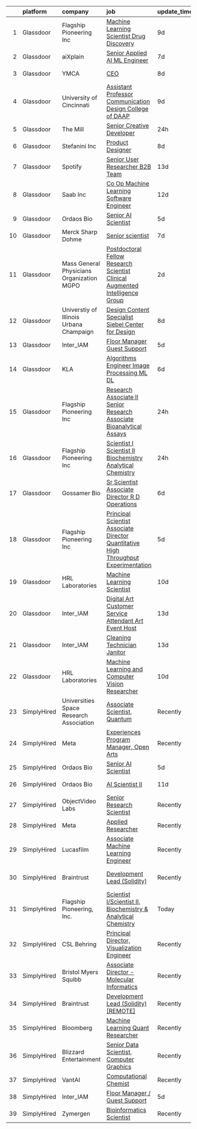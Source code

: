 

|    | platform    | company                                   | job                                                                                                                                                                                                                                                                                                                                                                                                                                                                                                                                                                                                                                                                                                                                                                                                                                                                                                                                                                                                                                                                                                                                                                                                                                                                                                                                                                                                       | update_time   | location            |
|---:|:------------|:------------------------------------------|:----------------------------------------------------------------------------------------------------------------------------------------------------------------------------------------------------------------------------------------------------------------------------------------------------------------------------------------------------------------------------------------------------------------------------------------------------------------------------------------------------------------------------------------------------------------------------------------------------------------------------------------------------------------------------------------------------------------------------------------------------------------------------------------------------------------------------------------------------------------------------------------------------------------------------------------------------------------------------------------------------------------------------------------------------------------------------------------------------------------------------------------------------------------------------------------------------------------------------------------------------------------------------------------------------------------------------------------------------------------------------------------------------------|:--------------|:--------------------|
|  1 | Glassdoor   | Flagship Pioneering  Inc                  | [Machine Learning Scientist  Drug Discovery](https://www.glassdoor.com/partner/jobListing.htm?pos=105&ao=1136043&s=58&guid=00000183ac17089b871e9a3256121105&src=GD_JOB_AD&t=SR&vt=w&cs=1_18eb64a4&cb=1665039534726&jobListingId=1008163388068&jrtk=3-0-1gem1e2b6joqa801-1gem1e2bmh4cs800-336c29cecb77e58b-)                                                                                                                                                                                                                                                                                                                                                                                                                                                                                                                                                                                                                                                                                                                                                                                                                                                                                                                                                                                                                                                                                               | 9d            | Cambridge, MA       |
|  2 | Glassdoor   | aiXplain                                  | [Senior Applied AI ML Engineer](https://www.glassdoor.com/partner/jobListing.htm?pos=121&ao=1136043&s=58&guid=00000183ac17089b871e9a3256121105&src=GD_JOB_AD&t=SR&vt=w&ea=1&cs=1_e4a5765a&cb=1665039534728&jobListingId=1008168388447&jrtk=3-0-1gem1e2b6joqa801-1gem1e2bmh4cs800-64c457933197e1bc-)                                                                                                                                                                                                                                                                                                                                                                                                                                                                                                                                                                                                                                                                                                                                                                                                                                                                                                                                                                                                                                                                                                       | 7d            | Remote              |
|  3 | Glassdoor   | YMCA                                      | [CEO](https://www.glassdoor.com/partner/jobListing.htm?pos=119&ao=1136043&s=58&guid=00000183ac17089b871e9a3256121105&src=GD_JOB_AD&t=SR&vt=w&cs=1_66c8d42b&cb=1665039534728&jobListingId=1008166323653&jrtk=3-0-1gem1e2b6joqa801-1gem1e2bmh4cs800-ceb585c59f24cfa9-)                                                                                                                                                                                                                                                                                                                                                                                                                                                                                                                                                                                                                                                                                                                                                                                                                                                                                                                                                                                                                                                                                                                                      | 8d            | Claryville, NY      |
|  4 | Glassdoor   | University of Cincinnati                  | [Assistant Professor  Communication Design  College of DAAP](https://www.glassdoor.com/partner/jobListing.htm?pos=117&ao=1136043&s=58&guid=00000183ac17089b871e9a3256121105&src=GD_JOB_AD&t=SR&vt=w&cs=1_0d59cc0d&cb=1665039534728&jobListingId=1008163379498&jrtk=3-0-1gem1e2b6joqa801-1gem1e2bmh4cs800-7b7b98756284ec27-)                                                                                                                                                                                                                                                                                                                                                                                                                                                                                                                                                                                                                                                                                                                                                                                                                                                                                                                                                                                                                                                                               | 9d            | Cincinnati, OH      |
|  5 | Glassdoor   | The Mill                                  | [Senior Creative Developer](https://www.glassdoor.com/partner/jobListing.htm?pos=110&ao=1136043&s=58&guid=00000183ac17089b871e9a3256121105&src=GD_JOB_AD&t=SR&vt=w&cs=1_d482cf10&cb=1665039534727&jobListingId=1008187777918&jrtk=3-0-1gem1e2b6joqa801-1gem1e2bmh4cs800-25596ddad6d95f86-)                                                                                                                                                                                                                                                                                                                                                                                                                                                                                                                                                                                                                                                                                                                                                                                                                                                                                                                                                                                                                                                                                                                | 24h           | New York, NY        |
|  6 | Glassdoor   | Stefanini  Inc                            | [Product Designer](https://www.glassdoor.com/partner/jobListing.htm?pos=116&ao=1136043&s=58&guid=00000183ac17089b871e9a3256121105&src=GD_JOB_AD&t=SR&vt=w&cs=1_bcd03808&cb=1665039534727&jobListingId=1008166585383&jrtk=3-0-1gem1e2b6joqa801-1gem1e2bmh4cs800-ea6be0aa00185b4c-)                                                                                                                                                                                                                                                                                                                                                                                                                                                                                                                                                                                                                                                                                                                                                                                                                                                                                                                                                                                                                                                                                                                         | 8d            | Dearborn, MI        |
|  7 | Glassdoor   | Spotify                                   | [Senior User Researcher  B2B Team](https://www.glassdoor.com/partner/jobListing.htm?pos=106&ao=1136043&s=58&guid=00000183ac17089b871e9a3256121105&src=GD_JOB_AD&t=SR&vt=w&cs=1_1c653ad8&cb=1665039534726&jobListingId=1008156696008&jrtk=3-0-1gem1e2b6joqa801-1gem1e2bmh4cs800-e4fc1c9976fb5d46-)                                                                                                                                                                                                                                                                                                                                                                                                                                                                                                                                                                                                                                                                                                                                                                                                                                                                                                                                                                                                                                                                                                         | 13d           | Remote              |
|  8 | Glassdoor   | Saab Inc                                  | [Co Op  Machine Learning Software Engineer  ](https://www.glassdoor.com/partner/jobListing.htm?pos=122&ao=1136043&s=58&guid=00000183ac17089b871e9a3256121105&src=GD_JOB_AD&t=SR&vt=w&cs=1_c8b867a2&cb=1665039534728&jobListingId=1008158907241&jrtk=3-0-1gem1e2b6joqa801-1gem1e2bmh4cs800-86e7d08732d6d8d0-)                                                                                                                                                                                                                                                                                                                                                                                                                                                                                                                                                                                                                                                                                                                                                                                                                                                                                                                                                                                                                                                                                              | 12d           | North Carolina      |
|  9 | Glassdoor   | Ordaos Bio                                | [Senior AI Scientist](https://www.glassdoor.com/partner/jobListing.htm?pos=101&ao=1110586&s=58&guid=00000183ac17089b871e9a3256121105&src=GD_JOB_AD&t=SR&vt=w&cs=1_0d526060&cb=1665039534726&jobListingId=1008175034996&cpc=8795CF9063CD573D&jrtk=3-0-1gem1e2b6joqa801-1gem1e2bmh4cs800-6e3b96d5fab54d9d--6NYlbfkN0DG4ntHtB_rMsnfhgmnSvK2brktLme1L4SiDeJjQ-izrVOLqRJ5-yjE7k3D6lhaa8_lH88SdxtMac3kCFJ7RYNZr4Q-W8s0r9rHDwZeq6FJtbnEYqrVp1RbSeWg7_aqOKZ1nuIV5aLLKftj6U2mxUb-hhU34d-OpZ0CUof48BRNTPb8KRyuy6tVvwd6YYpR2GxRAb60B-i9pGUo_gkdTPjPFqdQFaW6gb2-l1PmvQbSWmJap2IjmC8vj-5ro8Iod_0wd49OLRD4UZEexvLIyrzDgp2trtAxmMaPbyyTwQNg2BrAMZs6CLWCDoOfWeDjOi8i8WgwYS_oLS2G1cXb5m5F96DPB4q2eudNZYDeYOPqGlWXTqEEKv9UAaGqRsLyZGCLtw_dxI73eOQBGyLAnCRUU1-TNhiRCrARvHwTiQJL2lmItml8vQXmRJIzSOCz1KbZ4dfHS4fRkzMJi1vh0xAxKRk6-Hecksd1AYmYPqbPaF2rwhpRRdgRdhQdFAyOtWxezhjhZlOnLpnhpCTmdBG21-yrVVDOp4MjrWnuts0Vt8ErpRtmPPSskUTUiz5gTDQvaxdAEKSVbeMWHtfWnkcEPpfxp5hY7-TnnOH5SHOzv49sm5XlcL1Vp7UN1xncGdKiQPQ9j5pfmDHYz3jPE0gTbRdvNOyTlGP8Zf50M6BX8cW04LbgLrJP3rn0yxYN5BizSsJ4w2HIwY7UDF8OuG7pZVUk3eenefqe_xj27vfZZFa79-pze6XoeRjLLCR6zIZgkjaWL8oofe4MA66JLydFlqSPto7ClmJn-qaniQgajBFnpP4KTMKr2HIeJoniAtcjffmgIRNW7cDUem00PCB5l_qE5Uz0cKX2Hn338-6zeeiZ-mhvoFTGRINShqJEY9Zc_nkI1mOiVNuFTBxuD_BmRfgIKOOloDjfMoGdjcuxJh562GCtNeUrkOeiGLnQoOcRhXSUxs_H4AF9fohzcCpW_52N6RKofgOBrv3ad_FRR_voTajf2ZpW53IAbRPEZVOgxZ916iOT6RZNin_N0QK8) | 5d            | New York, NY        |
| 10 | Glassdoor   | Merck Sharp   Dohme                       | [Senior scientist](https://www.glassdoor.com/partner/jobListing.htm?pos=109&ao=1136043&s=58&guid=00000183ac17089b871e9a3256121105&src=GD_JOB_AD&t=SR&vt=w&cs=1_fa7dbcf0&cb=1665039534727&jobListingId=1008168763699&jrtk=3-0-1gem1e2b6joqa801-1gem1e2bmh4cs800-68519f5c4ee1f43a-)                                                                                                                                                                                                                                                                                                                                                                                                                                                                                                                                                                                                                                                                                                                                                                                                                                                                                                                                                                                                                                                                                                                         | 7d            | Boston, MA          |
| 11 | Glassdoor   | Mass General Physicians Organization MGPO | [Postdoctoral Fellow Research Scientist  Clinical Augmented Intelligence Group](https://www.glassdoor.com/partner/jobListing.htm?pos=111&ao=1136043&s=58&guid=00000183ac17089b871e9a3256121105&src=GD_JOB_AD&t=SR&vt=w&cs=1_d8e7e5b0&cb=1665039534727&jobListingId=1008181195062&jrtk=3-0-1gem1e2b6joqa801-1gem1e2bmh4cs800-1975345783b2eb57-)                                                                                                                                                                                                                                                                                                                                                                                                                                                                                                                                                                                                                                                                                                                                                                                                                                                                                                                                                                                                                                                            | 2d            | Boston, MA          |
| 12 | Glassdoor   | Universtiy of Illinois Urbana Champaign   | [Design Content Specialist   Siebel Center for Design](https://www.glassdoor.com/partner/jobListing.htm?pos=115&ao=1136043&s=58&guid=00000183ac17089b871e9a3256121105&src=GD_JOB_AD&t=SR&vt=w&cs=1_78cde356&cb=1665039534727&jobListingId=1008165316090&jrtk=3-0-1gem1e2b6joqa801-1gem1e2bmh4cs800-7832ef694c534d04-)                                                                                                                                                                                                                                                                                                                                                                                                                                                                                                                                                                                                                                                                                                                                                                                                                                                                                                                                                                                                                                                                                     | 8d            | Urbana, IL          |
| 13 | Glassdoor   | Inter_IAM                                 | [Floor Manager   Guest Support](https://www.glassdoor.com/partner/jobListing.htm?pos=107&ao=1136043&s=58&guid=00000183ac17089b871e9a3256121105&src=GD_JOB_AD&t=SR&vt=w&ea=1&cs=1_9c02e33b&cb=1665039534726&jobListingId=1008173048006&jrtk=3-0-1gem1e2b6joqa801-1gem1e2bmh4cs800-6baa922eff9a97fd-)                                                                                                                                                                                                                                                                                                                                                                                                                                                                                                                                                                                                                                                                                                                                                                                                                                                                                                                                                                                                                                                                                                       | 5d            | Manhattan           |
| 14 | Glassdoor   | KLA                                       | [Algorithms Engineer   Image Processing   ML DL  ](https://www.glassdoor.com/partner/jobListing.htm?pos=114&ao=1136043&s=58&guid=00000183ac17089b871e9a3256121105&src=GD_JOB_AD&t=SR&vt=w&cs=1_f076ddb0&cb=1665039534727&jobListingId=1008171541246&jrtk=3-0-1gem1e2b6joqa801-1gem1e2bmh4cs800-62308c64b199b0c3-)                                                                                                                                                                                                                                                                                                                                                                                                                                                                                                                                                                                                                                                                                                                                                                                                                                                                                                                                                                                                                                                                                         | 6d            | Ann Arbor, MI       |
| 15 | Glassdoor   | Flagship Pioneering  Inc                  | [Research Associate II Senior Research Associate  Bioanalytical Assays](https://www.glassdoor.com/partner/jobListing.htm?pos=120&ao=1136043&s=58&guid=00000183ac17089b871e9a3256121105&src=GD_JOB_AD&t=SR&vt=w&cs=1_87418f70&cb=1665039534728&jobListingId=1008186524049&jrtk=3-0-1gem1e2b6joqa801-1gem1e2bmh4cs800-f9d3b038cb3fac3a-)                                                                                                                                                                                                                                                                                                                                                                                                                                                                                                                                                                                                                                                                                                                                                                                                                                                                                                                                                                                                                                                                    | 24h           | Boston, MA          |
| 16 | Glassdoor   | Flagship Pioneering  Inc                  | [Scientist I Scientist II  Biochemistry   Analytical Chemistry](https://www.glassdoor.com/partner/jobListing.htm?pos=112&ao=1136043&s=58&guid=00000183ac17089b871e9a3256121105&src=GD_JOB_AD&t=SR&vt=w&cs=1_adb3ccb6&cb=1665039534727&jobListingId=1008186524051&jrtk=3-0-1gem1e2b6joqa801-1gem1e2bmh4cs800-c83e7012a8271aa9-)                                                                                                                                                                                                                                                                                                                                                                                                                                                                                                                                                                                                                                                                                                                                                                                                                                                                                                                                                                                                                                                                            | 24h           | Boston, MA          |
| 17 | Glassdoor   | Gossamer Bio                              | [Sr  Scientist Associate Director  R D Operations](https://www.glassdoor.com/partner/jobListing.htm?pos=113&ao=1136043&s=58&guid=00000183ac17089b871e9a3256121105&src=GD_JOB_AD&t=SR&vt=w&cs=1_ba983aa6&cb=1665039534727&jobListingId=1008171431367&jrtk=3-0-1gem1e2b6joqa801-1gem1e2bmh4cs800-a0a720d8321d2b4d-)                                                                                                                                                                                                                                                                                                                                                                                                                                                                                                                                                                                                                                                                                                                                                                                                                                                                                                                                                                                                                                                                                         | 6d            | San Diego, CA       |
| 18 | Glassdoor   | Flagship Pioneering  Inc                  | [Principal Scientist Associate Director   Quantitative High Throughput Experimentation](https://www.glassdoor.com/partner/jobListing.htm?pos=118&ao=1136043&s=58&guid=00000183ac17089b871e9a3256121105&src=GD_JOB_AD&t=SR&vt=w&ea=1&cs=1_5e59bf74&cb=1665039534728&jobListingId=1008173705979&jrtk=3-0-1gem1e2b6joqa801-1gem1e2bmh4cs800-3a9fbb8898292c24-)                                                                                                                                                                                                                                                                                                                                                                                                                                                                                                                                                                                                                                                                                                                                                                                                                                                                                                                                                                                                                                               | 5d            | Boston, MA          |
| 19 | Glassdoor   | HRL Laboratories                          | [Machine Learning Scientist](https://www.glassdoor.com/partner/jobListing.htm?pos=108&ao=1136043&s=58&guid=00000183ac17089b871e9a3256121105&src=GD_JOB_AD&t=SR&vt=w&ea=1&cs=1_a5e31189&cb=1665039534727&jobListingId=1008160664533&jrtk=3-0-1gem1e2b6joqa801-1gem1e2bmh4cs800-7e48724bcdf659b5-)                                                                                                                                                                                                                                                                                                                                                                                                                                                                                                                                                                                                                                                                                                                                                                                                                                                                                                                                                                                                                                                                                                          | 10d           | Lost Hills, CA      |
| 20 | Glassdoor   | Inter_IAM                                 | [Digital Art Customer Service Attendant   Art Event Host](https://www.glassdoor.com/partner/jobListing.htm?pos=102&ao=1136043&s=58&guid=00000183ac17089b871e9a3256121105&src=GD_JOB_AD&t=SR&vt=w&ea=1&cs=1_13033908&cb=1665039534726&jobListingId=1008155713058&jrtk=3-0-1gem1e2b6joqa801-1gem1e2bmh4cs800-d2065aeaa8e424f8-)                                                                                                                                                                                                                                                                                                                                                                                                                                                                                                                                                                                                                                                                                                                                                                                                                                                                                                                                                                                                                                                                             | 13d           | New York, NY        |
| 21 | Glassdoor   | Inter_IAM                                 | [Cleaning Technician   Janitor](https://www.glassdoor.com/partner/jobListing.htm?pos=104&ao=1136043&s=58&guid=00000183ac17089b871e9a3256121105&src=GD_JOB_AD&t=SR&vt=w&ea=1&cs=1_2fd0a427&cb=1665039534726&jobListingId=1008156950790&jrtk=3-0-1gem1e2b6joqa801-1gem1e2bmh4cs800-56ff69230273e933-)                                                                                                                                                                                                                                                                                                                                                                                                                                                                                                                                                                                                                                                                                                                                                                                                                                                                                                                                                                                                                                                                                                       | 13d           | New York, NY        |
| 22 | Glassdoor   | HRL Laboratories                          | [Machine Learning and Computer Vision Researcher](https://www.glassdoor.com/partner/jobListing.htm?pos=103&ao=1136043&s=58&guid=00000183ac17089b871e9a3256121105&src=GD_JOB_AD&t=SR&vt=w&ea=1&cs=1_3a6cc390&cb=1665039534726&jobListingId=1008160664418&jrtk=3-0-1gem1e2b6joqa801-1gem1e2bmh4cs800-b1c74ed6af240443-)                                                                                                                                                                                                                                                                                                                                                                                                                                                                                                                                                                                                                                                                                                                                                                                                                                                                                                                                                                                                                                                                                     | 10d           | Lost Hills, CA      |
| 23 | SimplyHired | Universities Space Research Association   | [Associate Scientist, Quantum](https://www.simplyhired.com/job/A_kNwmPauICIfo5Qu5V7PVE0zdmhMpn6G33lWYk4RtzR6S2AfVqQ5A?q=generative+art)                                                                                                                                                                                                                                                                                                                                                                                                                                                                                                                                                                                                                                                                                                                                                                                                                                                                                                                                                                                                                                                                                                                                                                                                                                                                   | Recently      | Mountain View, CA   |
| 24 | SimplyHired | Meta                                      | [Experiences Program Manager, Open Arts](https://www.simplyhired.com/job/39LFdVDZkOVzjzuKxDh39-uXR6pKfcGOkABaQ3gkkuENYK4d0Gs1Og?q=generative+art)                                                                                                                                                                                                                                                                                                                                                                                                                                                                                                                                                                                                                                                                                                                                                                                                                                                                                                                                                                                                                                                                                                                                                                                                                                                         | Recently      | Menlo Park, CA      |
| 25 | SimplyHired | Ordaos Bio                                | [Senior AI Scientist](https://www.simplyhired.com/job/nn6RqdvQPsT9klcbRWHlFhWC8gX0oyGraO0xN_M4wWbyMHJZjHdOkA?q=generative+art)                                                                                                                                                                                                                                                                                                                                                                                                                                                                                                                                                                                                                                                                                                                                                                                                                                                                                                                                                                                                                                                                                                                                                                                                                                                                            | 5d            | New York, NY        |
| 26 | SimplyHired | Ordaos Bio                                | [AI Scientist II](https://www.simplyhired.com/job/1peH8x9WH-Ys5vcTPk_mMktxMCaHrrCocmL_ZC1gTQvD3qDAuqyEQw?q=generative+art)                                                                                                                                                                                                                                                                                                                                                                                                                                                                                                                                                                                                                                                                                                                                                                                                                                                                                                                                                                                                                                                                                                                                                                                                                                                                                | 11d           | New York, NY        |
| 27 | SimplyHired | ObjectVideo Labs                          | [Senior Research Scientist](https://www.simplyhired.com/job/iwGOHmLWvfOmxyLPWisE22bVwaw0zqQje7AP87bP-cBI8DTccbHQTQ?q=generative+art)                                                                                                                                                                                                                                                                                                                                                                                                                                                                                                                                                                                                                                                                                                                                                                                                                                                                                                                                                                                                                                                                                                                                                                                                                                                                      | Recently      | Tysons, VA          |
| 28 | SimplyHired | Meta                                      | [Applied Researcher](https://www.simplyhired.com/job/fEBHx_bjfzf6rqxoWa9Eh11hoEsdDdSVUwYrW_2Zc2pgk64DnV_Bvw?q=generative+art)                                                                                                                                                                                                                                                                                                                                                                                                                                                                                                                                                                                                                                                                                                                                                                                                                                                                                                                                                                                                                                                                                                                                                                                                                                                                             | Recently      | Remote              |
| 29 | SimplyHired | Lucasfilm                                 | [Associate Machine Learning Engineer](https://www.simplyhired.com/job/NHCbzWRQ1XQtyychoSUQiroJNEZKRqDcszy7P2TGP2ughvn0n-RGgA?q=generative+art)                                                                                                                                                                                                                                                                                                                                                                                                                                                                                                                                                                                                                                                                                                                                                                                                                                                                                                                                                                                                                                                                                                                                                                                                                                                            | Recently      | San Francisco, CA   |
| 30 | SimplyHired | Braintrust                                | [Development Lead (Solidity)](https://www.simplyhired.com/job/fbvQMOEt9tZwTsMI26BryTe_lXzUc0Aip_ovT3uO4CHthARKvKJfrw?q=generative+art)                                                                                                                                                                                                                                                                                                                                                                                                                                                                                                                                                                                                                                                                                                                                                                                                                                                                                                                                                                                                                                                                                                                                                                                                                                                                    | Recently      | San Francisco, CA   |
| 31 | SimplyHired | Flagship Pioneering, Inc.                 | [Scientist I/Scientist II, Biochemistry & Analytical Chemistry](https://www.simplyhired.com/job/fvH6OM7LZtzlfPRf3xLghPGgWxHrrpuocWCClEHMNBVrSe-HbnVQzg?q=generative+art)                                                                                                                                                                                                                                                                                                                                                                                                                                                                                                                                                                                                                                                                                                                                                                                                                                                                                                                                                                                                                                                                                                                                                                                                                                  | Today         | Boston, MA          |
| 32 | SimplyHired | CSL Behring                               | [Principal Director, Visualization Engineer](https://www.simplyhired.com/job/66To39B-aW1ZVpkguA8LB7tZ4aa0AS3g0T7AHo8fidQCUazVBTcGag?q=generative+art)                                                                                                                                                                                                                                                                                                                                                                                                                                                                                                                                                                                                                                                                                                                                                                                                                                                                                                                                                                                                                                                                                                                                                                                                                                                     | Recently      | King of Prussia, PA |
| 33 | SimplyHired | Bristol Myers Squibb                      | [Associate Director - Molecular Informatics](https://www.simplyhired.com/job/6LUET-00J9FC82jcNozqbzcnMlTzIUjvX0PgAVt3914OdorFX8oQvA?q=generative+art)                                                                                                                                                                                                                                                                                                                                                                                                                                                                                                                                                                                                                                                                                                                                                                                                                                                                                                                                                                                                                                                                                                                                                                                                                                                     | Recently      | Cambridge, MA       |
| 34 | SimplyHired | Braintrust                                | [Development Lead (Solidity) [REMOTE]](https://www.simplyhired.com/job/sCM5rV5ogHF6mOBkNqv0XXxTNd8BS1_OxpSbpFIvM2UOBbe3tGya_w?q=generative+art)                                                                                                                                                                                                                                                                                                                                                                                                                                                                                                                                                                                                                                                                                                                                                                                                                                                                                                                                                                                                                                                                                                                                                                                                                                                           | Recently      | San Francisco, CA   |
| 35 | SimplyHired | Bloomberg                                 | [Machine Learning Quant Researcher](https://www.simplyhired.com/job/VPoBWZeqtsL_I-8lUeUVH-XyL3kFT6mMxT20wo9--CNiv9Uav37p5Q?q=generative+art)                                                                                                                                                                                                                                                                                                                                                                                                                                                                                                                                                                                                                                                                                                                                                                                                                                                                                                                                                                                                                                                                                                                                                                                                                                                              | Recently      | New York, NY        |
| 36 | SimplyHired | Blizzard Entertainment                    | [Senior Data Scientist, Computer Graphics](https://www.simplyhired.com/job/FiskW-Gz-FCAVeSnphMRdyWJsI2KrVP0qig6JTACI2hq1lHJkEOfoA?q=generative+art)                                                                                                                                                                                                                                                                                                                                                                                                                                                                                                                                                                                                                                                                                                                                                                                                                                                                                                                                                                                                                                                                                                                                                                                                                                                       | Recently      | Irvine, CA          |
| 37 | SimplyHired | VantAI                                    | [Computational Chemist](https://www.simplyhired.com/job/aJcGKwc82WK-vSKr6RRi2JY50VCViO-wQDclh-ARe_K3c3WGxgtnhA?q=generative+art)                                                                                                                                                                                                                                                                                                                                                                                                                                                                                                                                                                                                                                                                                                                                                                                                                                                                                                                                                                                                                                                                                                                                                                                                                                                                          | Recently      | New York, NY        |
| 38 | SimplyHired | Inter_IAM                                 | [Floor Manager / Guest Support](https://www.simplyhired.com/job/Tb_-spHgOH8FIxTQPaTDGOY6PU95g7TLAjcAJckM3pYTcUPaDjqraw?q=generative+art)                                                                                                                                                                                                                                                                                                                                                                                                                                                                                                                                                                                                                                                                                                                                                                                                                                                                                                                                                                                                                                                                                                                                                                                                                                                                  | 5d            | Manhattan, NY       |
| 39 | SimplyHired | Zymergen                                  | [Bioinformatics Scientist](https://www.simplyhired.com/job/givHIfyDuIpLtRSvJFxVxyopDBxcLlhOk6D85ANn1Mkt1FBtf2aWvA?q=generative+art)                                                                                                                                                                                                                                                                                                                                                                                                                                                                                                                                                                                                                                                                                                                                                                                                                                                                                                                                                                                                                                                                                                                                                                                                                                                                       | Recently      | Emeryville, CA      |